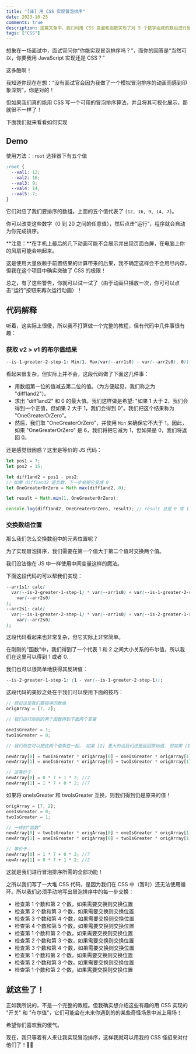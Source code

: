 ```yaml
---
title: "[译] 用 CSS 实现冒泡排序"
date: 2023-10-25
comments: true
description: 这篇文章中，我们利用 CSS 变量和函数实现了对 5 个数字组成的数组进行冒泡排序的功能。我们实现了两个数的大小比较和位置交换的功能。
tags: ["CSS"]
---
```


想象在一场面试中，面试官问你“你能实现冒泡排序吗？”，而你的回答是“当然可以，你要我用 JavaScript 实现还是 CSS？”

这多酷啊！

我知道你现在在想：“没有面试官会因为我做了一个模拟冒泡排序的动画而感到印象深刻”，你是对的！

但如果我们真的能用 CSS 写一个可用的冒泡排序算法，并且将其可视化展示，那就很不一样了！

下面我们就来看看如何实现

## Demo

使用方法：`:root` 选择器下有五个值

```css
:root {
  --val1: 12;
  --val2: 16;
  --val3: 9;
  --val4: 14;
  --val5: 7;
}
```

它们对应了我们要排序的数组。上面的五个值代表了 `[12, 16, 9, 14, 7]`。

你可以改变这些数字（0 到 20 之间的任意值），然后点击“运行”，程序就会自动为你完成排序。

**注意：**在手机上最后的几下动画可能不会展示并出现页面白屏，在电脑上你的风扇可能会响起来。

这是使用大量依赖于前置结果的计算带来的后果，我不确定这样会不会用尽内存，但我在这个项目中确实突破了 CSS 的极限！

总之，有了这些警告，你就可以试一试了（由于动画只播放一次，你可可以点击“运行”按钮来再次运行动画）！

## 代码解释

听着，这实际上很傻，所以我不打算做一个完整的教程，但有代码中几件事很有趣：

### 获取 v2 > v1 的布尔值结果

```css
--is-1-greater-2-step-1: Min(1, Max(var(--arr1s0) - var(--arr2s0), 0));
```

看起来很复杂，但实际上并不会，这段代码做了下面这几件事：

- 用数组第一位的值减去第二位的值。（为方便起见，我们称之为 "diff1and2"）。
- 求出 "diff1and2" 和 0 的最大值。我们这样做是希望: "如果 1 大于 2，我们会得到一个正值，但如果 2 大于 1，我们会得到 0"。我们把这个结果称为 "OneGreaterOrZero"。
- 然后，我们取 "OneGreaterOrZero"，并使用 `Min` 来确保它不大于 1。因此，如果 "OneGreaterOrZero" 是 6，我们将把它减为 1，但如果是 0，我们将返回 0。

还是感觉很困惑？这里是等价的 JS 代码：

```js
let pos1 = 7;
let pos2 = 15;

let diff1and2 = pos1 - pos2;
// 如果 diff1and2 是负数，下一步会把它变成 0
let OneGreaterOrZero = Math.max(diff1and2, 0);

let result = Math.min(1, OneGreaterOrZero);

console.log(diff1and2, OneGreaterOrZero, result); // result 总是 0 或 1，分别代表 false / true
```

### 交换数组位置

那么我们怎么交换数组中的元素位置呢？

为了实现冒泡排序，我们需要在第一个值大于第二个值时交换两个值。

我们没法像在 JS 中一样使用中间变量这样的魔法。

下面这段代码的可以帮我们实现：

```css
--arr1s1: calc(
  var(--is-2-greater-1-step-1) * var(--arr1s0) + var(--is-1-greater-2-step-1) *
    var(--arr2s0)
);
--arr2s1: calc(
  var(--is-1-greater-2-step-1) * var(--arr1s0) + var(--is-2-greater-1-step-1) *
    var(--arr2s0)
);
```

这段代码看起来也非常复杂，但它实际上非常简单。

在刚刚的“函数”中，我们得到了一个代表 1 和 2 之间大小关系的布尔值，所以我们在这里可以得到 1 或者 0.

我们也可以很简单地获得其反转值：

```css
--is-2-greater-1-step-1: (1 - var(--is-1-greater-2-step-1));
```

这段代码的美妙之处在于我们可以使用下面的技巧：

```js
// 假设这是我们要排序的数组
origArray = [7, 2];

// 我们运行刚刚的两个函数得到下面两个变量

oneIsGreater = 1;
twoIsGreater = 0;

// 我们现在可以把这两个值乘在一起。 如果 [2] 更大的话我们还是返回原始值. 但如果 [1] 比 [2] 大的话我们就交换它们的值。

newArray[0] = twoIsGreater * origArray[0] + oneIsGreater * origArray[1];
newArray[1] = oneIsGreater * origArray[0] + twoIsGreater * origArray[1];

// 这等价于
newArray[0] = 0 * 7 + 1 * 2; //2
newArray[1] = 1 * 7 + 0 * 2; //7
```

如果将 oneIsGreater 和 twoIsGreater 互换，则我们得到仍是原来的值！

```js
origArray = [7, 2];
oneIsGreater = 0;
twoIsGreater = 1;

// 一样的“函数”
newArray[0] = twoIsGreater * origArray[0] + oneIsGreater * origArray[1];
newArray[1] = oneIsGreater * origArray[0] + twoIsGreater * origArray[1];

// 等价于：
newArray[0] = 1 * 7 + 0 * 2; //7
newArray[1] = 0 * 7 + 1 * 2; //2
```

这就是我们进行冒泡排序所需的全部功能！

之所以我们写了一大堆 CSS 代码，是因为我们在 CSS 中（暂时）还无法使用循环。所以我们必须手动地写出冒泡排序中的每一步交换：

- 检查第 1 个数和第 2 个数，如果需要交换则交换位置
- 检查第 2 个数和第 3 个数，如果需要交换则交换位置
- 检查第 3 个数和第 4 个数，如果需要交换则交换位置
- 检查第 4 个数和第 5 个数，如果需要交换则交换位置
- 检查第 1 个数和第 2 个数，如果需要交换则交换位置
- 检查第 2 个数和第 3 个数，如果需要交换则交换位置
- 检查第 3 个数和第 4 个数，如果需要交换则交换位置
- 检查第 1 个数和第 2 个数，如果需要交换则交换位置
- 检查第 2 个数和第 3 个数，如果需要交换则交换位置
- 检查第 1 个数和第 2 个数，如果需要交换则交换位置

## 就这些了！

正如我所说的，不是一个完整的教程。但我确实想介绍这些有趣的用 CSS 实现的 "开关" 和 "布尔值"，它们可能会在未来你遇到的的某些奇怪场景中派上用场！

希望你们喜欢我的傻气。

现在，我只等着有人来让我实现冒泡排序，这样我就可以用我的 CSS 怪招来对付他们了！🤣💗
